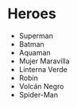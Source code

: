 # Heroes

* Superman
* Batman
* Aquaman
* Mujer Maravilla
* Linterna Verde
* Robin
* Volcán Negro
* Spider-Man
